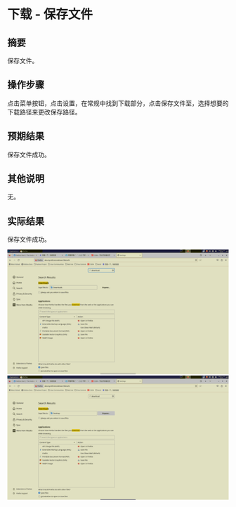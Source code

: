 # 下载 - 保存文件

## 摘要

保存文件。

## 操作步骤

点击菜单按钮，点击设置，在常规中找到下载部分，点击保存文件至，选择想要的下载路径来更改保存路径。

## 预期结果

保存文件成功。

## 其他说明

无。

## 实际结果

保存文件成功。

![alt text](image-93.png)
![alt text](image-94.png)
